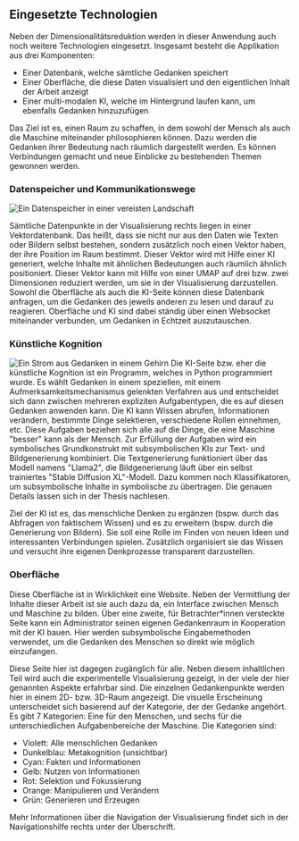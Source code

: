 ## Eingesetzte Technologien

Neben der Dimensionalitätsreduktion werden in dieser Anwendung auch noch weitere Technologien eingesetzt. Insgesamt besteht die Applikation aus drei Komponenten:

- Einer Datenbank, welche sämtliche Gedanken speichert
- Einer Oberfläche, die diese Daten visualisiert und den eigentlichen Inhalt der Arbeit anzeigt
- Einer multi-modalen KI, welche im Hintergrund laufen kann, um ebenfalls Gedanken hinzuzufügen

Das Ziel ist es, einen Raum zu schaffen, in dem sowohl der Mensch als auch die Maschine miteinander philosophieren können. Dazu werden die Gedanken ihrer Bedeutung nach räumlich dargestellt werden. Es können Verbindungen gemacht und neue Einblicke zu bestehenden Themen gewonnen werden.

### Datenspeicher und Kommunikationswege

![Ein Datenspeicher in einer vereisten Landschaft](assets/images/database.png)

Sämtliche Datenpunkte in der Visualisierung rechts liegen in einer Vektordatenbank. Das heißt, dass sie nicht nur aus den Daten wie Texten oder Bildern selbst bestehen, sondern zusätzlich noch einen Vektor haben, der ihre Position im Raum bestimmt. Dieser Vektor wird mit Hilfe einer KI generiert, welche Inhalte mit ähnlichen Bedeutungen auch räumlich ähnlich positioniert. Dieser Vektor kann mit Hilfe von einer UMAP auf drei bzw. zwei Dimensionen reduziert werden, um sie in der Visualisierung darzustellen. Sowohl die Oberfläche als auch die KI-Seite können diese Datenbank anfragen, um die Gedanken des jeweils anderen zu lesen und darauf zu reagieren. Oberfläche und KI sind dabei ständig über einen Websocket miteinander verbunden, um Gedanken in Echtzeit auszutauschen.

### Künstliche Kognition

![Ein Strom aus Gedanken in einem Gehirn](assets/images/cognition.png) Die KI-Seite bzw. eher die künstliche Kognition ist ein Programm, welches in Python programmiert wurde. Es wählt Gedanken in einem speziellen, mit einem Aufmerksamkeitsmechanismus gelenkten Verfahren aus und entscheidet sich dann zwischen mehreren expliziten Aufgabentypen, die es auf diesen Gedanken anwenden kann. Die KI kann Wissen abrufen, Informationen verändern, bestimmte Dinge selektieren, verschiedene Rollen einnehmen, etc. Diese Aufgaben beziehen sich alle auf die Dinge, die eine Maschine "besser" kann als der Mensch. Zur Erfüllung der Aufgaben wird ein symbolisches Grundkonstrukt mit subsymbolischen KIs zur Text- und Bildgenerierung kombiniert. Die Textgenerierung funktioniert über das Modell namens "Llama2", die Bildgenerierung läuft über ein selbst trainiertes "Stable Diffusion XL"-Modell. Dazu kommen noch Klassifikatoren, um subsymbolische Inhalte in symbolische zu übertragen. Die genauen Details lassen sich in der Thesis nachlesen.

Ziel der KI ist es, das menschliche Denken zu ergänzen (bspw. durch das Abfragen von faktischem Wissen) und es zu erweitern (bspw. durch die Generierung von Bildern). Sie soll eine Rolle im Finden von neuen Ideen und interessanten Verbindungen spielen. Zusätzlich organisiert sie das Wissen und versucht ihre eigenen Denkprozesse transparent darzustellen.

### Oberfläche

Diese Oberfläche ist in Wirklichkeit eine Website. Neben der Vermittlung der Inhalte dieser Arbeit ist sie auch dazu da, ein Interface zwischen Mensch und Maschine zu bilden. Über eine zweite, für Betrachter\*innen versteckte Seite kann ein Administrator seinen eigenen Gedankenraum in Kooperation mit der KI bauen. Hier werden subsymbolische Eingabemethoden verwendet, um die Gedanken des Menschen so direkt wie möglich einzufangen.

Diese Seite hier ist dagegen zugänglich für alle. Neben diesem inhaltlichen Teil wird auch die experimentelle Visualisierung gezeigt, in der viele der hier genannten Aspekte erfahrbar sind. Die einzelnen Gedankenpunkte werden hier in einem 2D- bzw. 3D-Raum angezeigt. Die visuelle Erscheinung unterscheidet sich basierend auf der Kategorie, der der Gedanke angehört. Es gibt 7 Kategorien: Eine für den Menschen, und sechs für die unterschiedlichen Aufgabenbereiche der Maschine. Die Kategorien sind:

- Violett: Alle menschlichen Gedanken
- Dunkelblau: Metakognition (unsichtbar)
- Cyan: Fakten und Informationen
- Gelb: Nutzen von Informationen
- Rot: Selektion und Fokussierung
- Orange: Manipulieren und Verändern
- Grün: Generieren und Erzeugen

Mehr Informationen über die Navigation der Visualisierung findet sich in der Navigationshilfe rechts unter der Überschrift.
